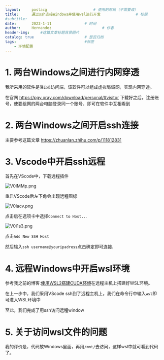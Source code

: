 ```yaml
---
layout:     postacg   				    # 使用的布局（不需要改）
title:      通过ssh连接Windows并使用wsl进行开发 				# 标题 
#subtitle:   
date:       2023-1-11 				# 时间
author:     Hernandez						# 作者
header-img: 	#这篇文章标题背景图片
catalog: true 						# 是否归档
tags:								#标签
    - 环境配置
---
```


# 1. 两台Windows之间进行内网穿透
我所采用的软件是`蒲公英`访问端，该软件可以组成虚拟局域网，实现内网穿透。

在官网 <https://pgy.oray.com/download/personal/#visitor> 下载好之后，注册账号，使要组网的两台电脑登录同一个账号，即可在软件中互相看到

# 2. 两台Windows之间开启ssh连接

主要参考这篇文章 <https://zhuanlan.zhihu.com/p/111812831>

# 3. Vscode中开启ssh远程

首先在VScode中，下载远程插件

![V0lMMp.png](https://i.imgloc.com/2023/06/02/V0lMMp.png)

重启VScode后左下角会出现远程图标

![V0lacv.png](https://i.imgloc.com/2023/06/02/V0lacv.png)

点击后在选项卡中选择`Connect to Host...`

![V0l1s3.png](https://i.imgloc.com/2023/06/02/V0l1s3.png)

点击`Add New SSH Host`

然后输入`ssh username@youripadress`点击确定即可连接.


# 4. 远程Windows中开启wsl环境

参考我之前的博客:[使用WSL2搭建CUDA环境](https://hernandez-hkp.github.io/2023/01/04/wsl_cuda/ "使用WSL2搭建CUDA环境")在远程主机上搭建好WSL环境。

在上一步中，我们采用VScode ssh到了远程主机上，我们在命令行中输入`wsl`即可进入WSL环境中

至此，我们完成了用ssh访问远程window

# 5. 关于访问wsl文件的问题
我的评价是，代码放Windows里面，再用`/mnt/`去访问，这样wsl中就可看到代码了。